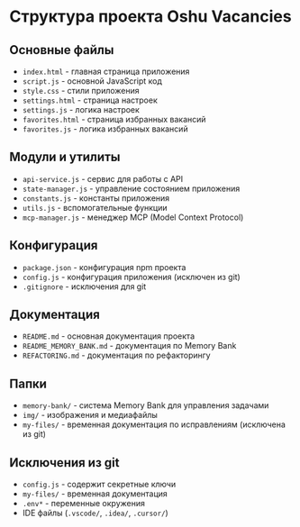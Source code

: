 # Структура проекта Oshu Vacancies

## Основные файлы
- `index.html` - главная страница приложения
- `script.js` - основной JavaScript код
- `style.css` - стили приложения
- `settings.html` - страница настроек
- `settings.js` - логика настроек
- `favorites.html` - страница избранных вакансий
- `favorites.js` - логика избранных вакансий

## Модули и утилиты
- `api-service.js` - сервис для работы с API
- `state-manager.js` - управление состоянием приложения
- `constants.js` - константы приложения
- `utils.js` - вспомогательные функции
- `mcp-manager.js` - менеджер MCP (Model Context Protocol)

## Конфигурация
- `package.json` - конфигурация npm проекта
- `config.js` - конфигурация приложения (исключен из git)
- `.gitignore` - исключения для git

## Документация
- `README.md` - основная документация проекта
- `README_MEMORY_BANK.md` - документация по Memory Bank
- `REFACTORING.md` - документация по рефакторингу

## Папки
- `memory-bank/` - система Memory Bank для управления задачами
- `img/` - изображения и медиафайлы
- `my-files/` - временная документация по исправлениям (исключена из git)

## Исключения из git
- `config.js` - содержит секретные ключи
- `my-files/` - временная документация
- `.env*` - переменные окружения
- IDE файлы (`.vscode/`, `.idea/`, `.cursor/`)
